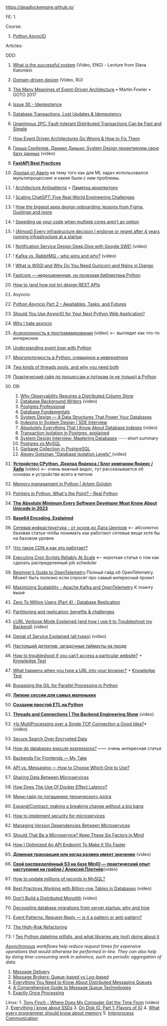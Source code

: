 
https://deadlockempire.github.io/

FE:
1. 

Course:
1. [Python AsyncIO](https://superfastpython.com/category/asyncio/page/20/)

Articles:

DDD:
1. [What is the successful system](https://drive.google.com/file/d/1QLKuSF3KJ6QCalR36akRN5pm4RQoggtr/view) (Video, ENG) - Lecture from Slava Katomkin
2. [Domain-driven design](https://drive.google.com/file/d/1tO8HZevngyNIdwjTpxgrfnPpa8e1YOUp/view) (Video, RU) 
3. [The Many Meanings of Event-Driven Architecture](https://www.youtube.com/watch?v=STKCRSUsyP0) • Martin Fowler • GOTO 2017


1. [Issue 30 - Idempotence](https://dtornow225.substack.com/p/issue-30-idempotence)
2. [Database Transactions, Lost Updates & Idempotency](https://www.strv.com/blog/database-transactions-lost-updates-idempotency-engineering)
3. [Unanimous 2PC: Fault-tolerant Distributed Transactions Can be Fast and Simple](https://muratbuffalo.blogspot.com/2024/07/unanimous-2pc-fault-tolerant.html?m=1)
4. [How Event Driven Architectures Go Wrong & How to Fix Them](https://www.youtube.com/watch?v=_dbyp3rL_4Q)
5. [Гриша Скобелев, Даниил Динько: System Design проектируем свою базу данных](https://www.youtube.com/live/TThyalTW8hk) (video)
6. **[FastAPI Best Practices](https://github.com/zhanymkanov/fastapi-best-practices?tab=readme-ov-file#fastapi-best-practices)**
7. [Доклад от Авито](https://www.youtube.com/watch?v=sFb7T3T1GO8) на тему того как для ML задач использовался мультипроцессинг и какие были с ним проблемы.
8. ! [Architecture Antipatterns](https://architecture-antipatterns.tech/) + [Памятка архитектору](https://habr.com/ru/articles/685986/)
9. ! [Scaling ChatGPT: Five Real-World Engineering Challenges](https://newsletter.pragmaticengineer.com/p/scaling-chatgpt?utm_source=substack&publication_id=458709&post_id=141865286&utm_medium=email&utm_content=share&utm_campaign=email-share&triggerShare=true&isFreemail=true&r=1vxw4z)
10. ! [How the biggest apps design onboarding: lessons from Figma, Duolingo and more](https://adplist.substack.com/p/how-the-biggest-apps-design-user)
11. ! [Speeding up your code when multiple cores aren’t an option](https://pythonspeed.com/articles/optimizing-dithering/)
12. ! [(Almost) Every infrastructure decision I endorse or regret after 4 years running infrastructure at a startup](https://cep.dev/posts/every-infrastructure-decision-i-endorse-or-regret-after-4-years-running-infrastructure-at-a-startup/)
13. ! [Notification Service Design Deep Dive with Google SWE!](https://www.youtube.com/watch?v=TpugGhXhdaU) (video)
14. ! [Kafka vs. RabbitMQ - who wins and why?](https://www.youtube.com/watch?v=_5mu7lZz5X4) (video)
15. ! [What is WSGI and Why Do You Need Gunicorn and Nginx in Django](https://apirobot.me/posts/what-is-wsgi-and-why-do-you-need-gunicorn-and-nginx-in-django)
16. [Fastcore — недооцененная, но полезная библиотека Python](https://habr.com/ru/companies/skillfactory/articles/524334/)
17. [How to (and how not to) design REST APIs](https://github.com/stickfigure/blog/wiki/How-to-(and-how-not-to)-design-REST-APIs)
18. Asyncio:
   1. [Python Asyncio Part 2 – Awaitables, Tasks, and Futures](https://bbc.github.io/cloudfit-public-docs/asyncio/asyncio-part-2.html)
   2. [Should You Use AsyncIO for Your Next Python Web Application?](https://www.laac.dev/blog/page/2/)
   3. [Why I hate asyncio](https://charlesleifer.com/blog/asyncio/)
   4. [Асинхронность в программировании](https://habr.com/ru/companies/jugru/articles/446562/) (video) <-- выглядит как что-то интересное
   5. [Understanding event loop with Python](https://medium.com/@pekelny/fake-event-loop-python3-7498761af5e0)
   6. [Многопоточность в Python: очевидное и невероятное](https://habr.com/ru/articles/764420/)
   7. [Two kinds of threads pools, and why you need both](https://pythonspeed.com/articles/two-thread-pools/)
   8. [Практический гайд по процессам и потокам (и не только) в Python](https://habr.com/ru/articles/773376/)
19. DB:
    1. [Why Observability Requires a Distributed Column Store](https://www.honeycomb.io/blog/why-observability-requires-distributed-column-store)
    2. [Database Background Writers](https://www.youtube.com/watch?v=HyVkULIb9-w) (video)
    3. [Postgres Professional](https://habr.com/ru/companies/postgrespro/articles/458186/)
    4. [Database Fundamentals](https://tontinton.com/posts/database-fundementals/?ref=architecturenotes.co)
    5. [System Design — 8 Data Structures That Power Your Databases](https://medium.com/@maheshsaini.sec/system-design-8-data-structures-that-power-your-databases-98ea40bf863)
    6. [Indexing In System Design | SDE Interview](https://ganeshprasad227.medium.com/indexing-in-system-design-sde-interview-3601398901b3)
    7. [Absolutely Everything That I Know About Database Indexes](https://www.youtube.com/watch?v=Qhc8gFF2qS8) (video)
    8. [Transaction Isolation in Postgres, explained](https://www.thenile.dev/blog/transaction-isolation-postgres)
    9. [System Design Interview: Mastering Databases](https://levelup.gitconnected.com/system-design-interview-mastering-databases-9fb40bb561cd) ---- short summary
    10. [Postgres vs MySQL](https://medium.com/@hnasr/postgres-vs-mysql-5fa3c588a94e)
    11. [Garbage Collection in PostgreSQL](https://akashcsharma.medium.com/garbage-collection-in-postgresql-d833b80b6ef5)
    12. [Alexey Gotsman "Database Isolation Levels" ](https://www.youtube.com/watch?v=0PalC3X3x2A)(video)
20. **[Устройство CPython. Доклад Яндекса / Блог компании Яндекс / Хабр](https://habr.com/ru/company/yandex/blog/511972/)** (video) <-- очень важный видос, тут рассказывается об основах и устройстве всего в питоне
21. [Memory management in Python | Artem Golubin](https://rushter.com/blog/python-memory-managment/)
22. [Pointers in Python: What's the Point? – Real Python](https://realpython.com/pointers-in-python/)
23. **[The Absolute Minimum Every Software Developer Must Know About Unicode in 2023](https://tonsky.me/blog/unicode/?ref=architecturenotes.co)**
24. **[Base64 Encoding, Explained](https://www.writesoftwarewell.com/base64-encoding-explained/?ref=architecturenotes.co)**
25. [Сетевая инфраструктура - от основ до Дата Центров](https://amarchenko.dev/translate/2023-10-02-network/) <-- абсолютно базовая статья чтобы понимать как работают сетевые вещи хотя бы на базовом уровне
26. [Что такое CDN и как это работает?](https://habr.com/ru/companies/selectel/articles/463915/)
27. [Executing Cron Scripts Reliably At Scale](https://slack.engineering/executing-cron-scripts-reliably-at-scale/?ref=architecturenotes.co) <-- короткая статья о том как сделать распределенный job scheduler
28. [Beginner’s Guide to OpenTelemetry](https://logz.io/learn/opentelemetry-guide/) Полный гайд об OpenTelemetry. Может быть полезно если спросят про самый интересный проект
29. [Maximizing Scalability - Apache Kafka and OpenTelemetry](https://signoz.io/blog/maximizing-scalability-apache-kafka-and-opentelemetry/) К поинту выше
30. [Zero To Million Users (Part 4) : Database Replication](https://levelup.gitconnected.com/zero-to-million-users-part-4-database-replication-186d19c04bb6)
31. [Partitioning and replication: benefits & challenges](https://dimosr.github.io/partitioning-and-replication/)
33. [cURL Verbose Mode Explained (and how I use it to Troubleshoot my Backend)](https://www.youtube.com/watch?v=PVm0YEEuS8s&list=PLQnljOFTspQUybacGRk1b_p13dgI-SmcZ&index=25) (video)
34. [Denial of Service Explained (all types)](https://www.youtube.com/watch?v=PwVzG-1LT9A&list=PLQnljOFTspQU0ICDe-cL1EwXC4GDSayKY&index=20) (video)
35. [Настоящий детектив: загадочные таймауты на проде](https://habr.com/ru/companies/vk/articles/684018/)
36. [How to troubleshoot if you can’t access a particular website?](https://medium.com/nerd-for-tech/how-to-troubleshoot-if-you-cant-access-a-particular-website-af681fac3215) + [Knowledge Test](https://medium.com/nerd-for-tech/knowledge-test-how-to-troubleshoot-if-you-cant-access-a-particular-website-52bc9307343d)
37. [What happens when you type a URL into your browser?](https://medium.com/nerd-for-tech/what-happens-when-you-type-a-url-into-your-browser-ca500d86975c) + [Knowledge Test](https://medium.com/nerd-for-tech/knowledge-test-what-happens-when-you-type-a-url-into-your-browser-8b47056c59c)
38. [Bypassing the GIL for Parallel Processing in Python](https://realpython.com/python-parallel-processing/)
39. **[Липкие сессии для самых маленьких](https://habr.com/ru/companies/domclick/articles/548610/)**
40. **[Создаем простой ETL на Python](https://habr.com/ru/articles/664020/)**
41. **[Threads and Connections | The Backend Engineering Show](https://www.youtube.com/watch?v=CZw57SIwgiE&list=PLQnljOFTspQU0ICDe-cL1EwXC4GDSayKY&index=25)** (video)
42. [*Is MultiProcessing over a Single TCP Connection a Good Idea?](https://www.youtube.com/watch?v=NqpM2GYbovo&list=PLQnljOFTspQUVDsQcPnmdbtLUhqODSV1F&index=2)* (video)
43. [Secure Search Over Encrypted Data](https://www.cossacklabs.com/blog/secure-search-over-encrypted-data-acra-se/)
44. [How do databases execute expressions?](https://notes.eatonphil.com/2023-09-21-how-do-databases-execute-expressions.html) —— очень интересная статья
45. [Backends For Frontends — My Take](https://faun.pub/backends-for-frontends-my-take-b97663ec1b68)
46. [API vs. Messaging — How to Choose Which One to Use?](https://betterprogramming.pub/api-vs-messaging-how-to-choose-which-one-to-use-d6634599d2bd)
47. [Sharing Data Between Microservices](https://medium.com/@denhox/sharing-data-between-microservices-fe7fb9471208)
48. [How Does The Use Of Docker Effect Latency?](http://highscalability.com/blog/2015/12/16/how-does-the-use-of-docker-effect-latency.html)
49. [Мини-гайд по погашению технического долга](https://habr.com/ru/articles/714568/)
50. [Expand/Contract: making a breaking change without a big bang](https://blog.thepete.net/blog/2023/12/05/expand/contract-making-a-breaking-change-without-a-big-bang/)
51. [How to implement security for microservices](https://medium.com/microservices-learning/how-to-implement-security-for-microservices-89b140d3e555)
52. [Managing Version Dependencies Between Microservices](https://medium.com/@denhox/managing-version-dependencies-between-microservices-648d1d8dd4ca)
53. [Should That Be a Microservice? Keep These Six Factors in Mind](https://tanzu.vmware.com/content/blog/should-that-be-a-microservice-keep-these-six-factors-in-mind)
54. [How I Optimized An API Endpoint To Make It 10x Faster](https://bootcamp.uxdesign.cc/how-i-optimized-an-api-endpoint-to-make-it-10x-faster-2f5fe9a84bd9)
55. **[Длинная транзакция или когда размер имеет значение](https://www.youtube.com/watch?v=3h48iowNbwo)** (video)
56. **[Свой распределённый S3 на базе MinIO — практический опыт наступания на грабли / Алексей Плетнёв](https://www.youtube.com/watch?v=XiJVC9nzAW4)**(video)
57. [How to update millions of records in MySQL?](https://www.startdataengineering.com/post/update-mysql-in-batch/)
58. [Best Practices Working with Billion-row Tables in Databases](https://www.youtube.com/watch?v=wj7KEMEkMUE&list=PLQnljOFTspQXjD0HOzN7P2tgzu7scWpl2&index=45) (video)
59. [Don’t Build a Distributed Monolith](https://www.youtube.com/watch?v=p2GlRToY5HI) (video)
60. [Decoupling database migrations from server startup: why and how](https://pythonspeed.com/articles/schema-migrations-server-startup/)
61. [Event Patterns: Request-Reply — is it a pattern or anti-pattern?](https://blog.devgenius.io/event-patterns-request-reply-is-it-a-pattern-or-anti-pattern-641a257192d4)
62. [The High-Risk Refactoring](https://webup.org/blog/the-high-risk-refactoring/?ref=architecturenotes.co)
63. ! [Ten Python datetime pitfalls, and what libraries are (not) doing about it](https://dev.arie.bovenberg.net/blog/python-datetime-pitfalls/)


*[Asynchronous](https://github.com/donnemartin/system-design-primer#asynchronism) workflows help reduce request times for expensive operations that would otherwise be performed in-line. They can also help by doing time-consuming work in advance, such as periodic aggregation of data.*

1. [Message Delivery](https://newsletter.francofernando.com/p/message-delivery?utm_source=substack&publication_id=1172544&post_id=138761278&utm_medium=email&utm_content=share&utm_campaign=email-share&triggerShare=true&isFreemail=true&r=1vxw4z)
2. [Message Brokers: Queue-based vs Log-based](https://towardsdev.com/message-brokers-queue-based-vs-log-based-66d1140f0f28)
3. [Everything You Need to Know About Distributed Messaging Queues](https://medium.com/geekculture/everything-you-need-to-know-about-distributed-messaging-queues-cb64b9d9005e)
4. [A Comprehensive Guide to Message Queue Technologies](https://jinlow.medium.com/a-comprehensive-guide-to-message-queue-technologies-861f1c560e55)
5. [Exactly Once Processing](https://medium.com/@sriramr083/exactly-once-processing-5e695de8b0d0)

Linux:
	1. [Tony Finch - Where Does My Computer Get the Time From](https://ripe86.ripe.net/archives/video/1126/) (video)
	2. [Everything I know about SSDs](https://kcall.co.uk/ssd/index.html)
	3. [On Disk IO, Part 1: Flavors of IO](https://medium.com/databasss/on-disk-io-part-1-flavours-of-io-8e1ace1de017)
	4. [What every programmer should know about memory](https://lwn.net/Articles/250967/)
	5. [Interprocess Communication](https://beej.us/guide/bgipc/html/?ref=architecturenotes.co)